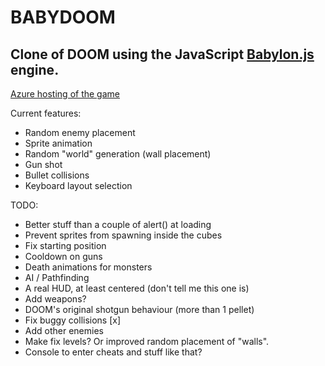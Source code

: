 # BABYDOOM
## Clone of DOOM using the JavaScript [Babylon.js](http://www.babylonjs.com/) engine.

[Azure hosting of the game](http://babydoom.azurewebsites.net/)

Current features:

+ Random enemy placement
+ Sprite animation
+ Random "world" generation (wall placement)
+ Gun shot
+ Bullet collisions
+ Keyboard layout selection

TODO:

+ Better stuff than a couple of alert() at loading
+ Prevent sprites from spawning inside the cubes
+ Fix starting position
+ Cooldown on guns
+ Death animations for monsters
+ AI / Pathfinding
+ A real HUD, at least centered (don't tell me this one is)
+ Add weapons?
+ DOOM's original shotgun behaviour (more than 1 pellet)
+ Fix buggy collisions [x]
+ Add other enemies
+ Make fix levels? Or improved random placement of "walls".
+ Console to enter cheats and stuff like that?